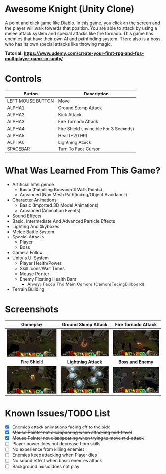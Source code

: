 # Awesome Knight (Unity Clone)
A point and click game like Diablo. In this game, you click on the screen and the player will walk towards that position. You are able to attack by using a melee attack system and special attacks like fire tornado. This game has enemies that have their own AI and pathfinding system. There also is a boss who has its own special attacks like throwing magic.

**Tutorial: https://www.udemy.com/create-your-first-rpg-and-fps-multiplayer-game-in-unity/**

# Controls
Button | Description
------ | ------
LEFT MOUSE BUTTON | Move  
ALPHA1 | Ground Stomp Attack  
ALPHA2 | Kick Attack
ALPHA3 | Fire Tornado Attack
ALPHA4 | Fire Shield (Invincible For 3 Seconds)
ALPHA5 | Heal (+20 HP)
ALPHA6 | Lightning Attack
SPACEBAR | Turn To Face Cursor

# What Was Learned From This Game?
- Artificial Intelligence
     - Basic (Patrolling Between 3 Walk Points)
     - Advanced (Nav Mesh Pathfinding/Object Avoidance)
- Character Animations
     - Basic (Imported 3D Model Animations)
     - Advanced (Animation Events)
- Sound Effects
- Basic, Intermediate And Advanced Particle Effects
- Lighting And Skyboxes
- Melee Battle System
- Special Attacks
     - Player
     - Boss
- Camera Follow
- Unity's UI System
     - Player Health/Power
     - Skill Icons/Wait Times
     - Mouse Pointer
     - Enemy Floating Health Bars
          - Always Faces The Main Camera (CameraFacingBillboard)
- Terrain Building


# Screenshots
Gameplay | Ground Stomp Attack  | Fire Tornado Attack
:------: | :------------------: | :-----------------:
<img src="/Screenshots/Gameplay.png"> | <img src="/Screenshots/Skill1.png"> | <img src="/Screenshots/Skill3.png">
**Fire Shield** | **Lightning Attack** | **Boss and Enemy**
<img src="/Screenshots/Skill4.png"> | <img src="/Screenshots/Skill6.png"> | <img src="/Screenshots/Enemies.png">


# Known Issues/TODO List
- [x] ~~Enemies attack animations facing off to the side~~
- [x] ~~Mouse Pointer not disappearing when attacking mid-travel~~
- [x] ~~Mouse Pointer not disappearing when trying to move mid-attack~~
- [ ] Player power does not decrease from skills
- [ ] No experience from killing enemies
- [ ] Enemies keep attacking when Player dies
- [ ] No sound effect when basic enemies attack
- [ ] Background music does not play
